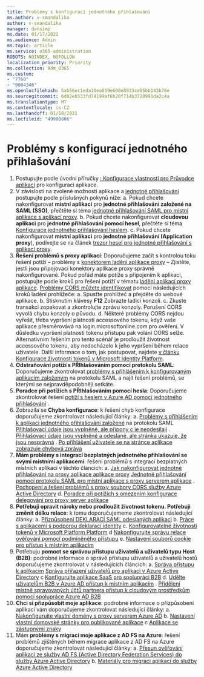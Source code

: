 ```yaml
---
title: Problémy s konfigurací jednotného přihlašování
ms.author: v-smandalika
author: v-smandalika
manager: dansimp
ms.date: 01/17/2021
ms.audience: Admin
ms.topic: article
ms.service: o365-administration
ROBOTS: NOINDEX, NOFOLLOW
localization_priority: Priority
ms.collection: Adm_O365
ms.custom:
- "7760"
- "9004346"
ms.openlocfilehash: 5ab56ec1eda10ea059e600e8933ce85bb143b76e
ms.sourcegitcommit: 6d02eb533fd74199af6b20f714b3720991da2c4a
ms.translationtype: MT
ms.contentlocale: cs-CZ
ms.lasthandoff: 01/18/2021
ms.locfileid: "49900806"
---
```

# <a name="sso-configuration-issues"></a>Problémy s konfigurací jednotného přihlašování

1. Postupujte podle úvodní příručky [: Konfigurace vlastností pro Průvodce aplikací](https://docs.microsoft.com/azure/active-directory/manage-apps/add-application-portal-configure) pro konfiguraci aplikace.
2. V závislosti na zvolené možnosti aplikace a [jednotné přihlašování](https://docs.microsoft.com/azure/active-directory/manage-apps/sso-options) postupujte podle příslušných pokynů níže: a. Pokud chcete nakonfigurovat **místní aplikaci** pro **jednotné přihlašování založené na SAML (SSO)**, přečtěte si téma [jednotné přihlašování SAML pro místní aplikace s aplikací proxy](https://docs.microsoft.com/azure/active-directory/manage-apps/application-proxy-configure-single-sign-on-on-premises-apps).
    b. Pokud chcete nakonfigurovat **cloudovou aplikaci** pro **jednotné přihlašování pomocí hesel**, přečtěte si téma [Konfigurace jednotného přihlašování heslem](https://docs.microsoft.com/azure/active-directory/manage-apps/configure-password-single-sign-on-non-gallery-applications).
    c. Pokud chcete nakonfigurovat **místní aplikaci** pro **jednotné přihlašování (Application proxy**), podívejte se na článek [trezor hesel pro jednotné přihlašování s aplikací proxy](https://docs.microsoft.com/azure/active-directory/manage-apps/application-proxy-configure-single-sign-on-password-vaulting).
3. **Řešení problémů s proxy aplikací**: Doporučujeme začít s kontrolou toku řešení potíží – problémy s [konektorem ladění aplikace proxy](https://docs.microsoft.com/azure/active-directory/manage-apps/application-proxy-debug-connectors) – Zjistěte, jestli jsou připojovací konektory aplikace proxy správně nakonfigurované. Pokud pořád máte potíže s připojením k aplikaci, postupujte podle kroků pro řešení potíží v tématu [ladění aplikací proxy aplikace](https://docs.microsoft.com/azure/active-directory/manage-apps/application-proxy-debug-apps). [Problémy CORS můžete identifikovat](https://docs.microsoft.com/azure/active-directory/manage-apps/application-proxy-understand-cors-issues#understand-and-identify-cors-issues) pomocí následujících kroků ladění prohlížeče: a. Spusťte prohlížeč a přejděte do webové aplikace.
    b. Stisknutím klávesy **F12** Zobrazte ladicí konzoli.
    c. Zkuste transakci zopakovat a zkontrolujte zprávu konzoly. Porušení CORS vyvolá chybu konzoly o původu.
    d. Některé problémy CORS nejdou vyřešit, třeba vypršení platnosti accessového tokenu, když vaše aplikace přesměrovává na login.microsoftonline.com pro ověření. V důsledku vypršení platnosti tokenu přístupu pak volání CORS selže. Alternativním řešením pro tento scénář je prodloužit životnost accessového tokenu, aby nedocházelo k jeho vypršení během relace uživatele. Další informace o tom, jak postupovat, najdete [v článku Konfigurace životnosti tokenů v Microsoft Identity Platform](https://docs.microsoft.com/azure/active-directory/develop/active-directory-configurable-token-lifetimes).
4. **Odstraňování potíží s PŘIhlašováním pomocí protokolu SAML**: Doporučujeme zkontrolovat [problémy s přihlášením k konfigurovaným aplikacím založeným](https://docs.microsoft.com/azure/active-directory/manage-apps/application-sign-in-problem-federated-sso-gallery) na protokolu SAML a najít řešení problémů, se kterými se nejpravděpodobněji setkáte.
5. **Poradce při potížích s PŘIhlašováním pomocí hesla**: Doporučujeme zkontrolovat řešení [potíží s heslem v Azure AD pomocí jednotného přihlašování](https://docs.microsoft.com/azure/active-directory/manage-apps/troubleshoot-password-based-sso) .
6. Zobrazila se **Chyba konfigurace**: k řešení chyb konfigurace doporučujeme zkontrolovat následující články: a. [Problémy s přihlášením k aplikaci jednotného přihlašování založené](https://docs.microsoft.com/azure/active-directory/manage-apps/application-sign-in-problem-federated-sso-gallery) na protokolu SAML [Přihlašovací údaje jsou vyplněné, ale přípony c je neodesílají](https://docs.microsoft.com/azure/active-directory/manage-apps/troubleshoot-password-based-sso#credentials-are-filled-in-but-the-extension-does-not-submit-them) . [Přihlašovací údaje jsou vyplněné a odeslané, ale stránka ukazuje, že jsou nesprávná](https://docs.microsoft.com/azure/active-directory/manage-apps/troubleshoot-password-based-sso) . [Po přihlášení uživatele se na stránce aplikace zobrazuje chybová zpráva](https://docs.microsoft.com/azure/active-directory/manage-apps/application-sign-in-problem-application-error)
7. **Mám problémy s integrací bezplatných jednotného přihlašování se svými místními aplikacemi**: řešení problémů s integrací bezplatných místních aplikací v těchto článcích: a. [Jak nakonfigurovat jednotné přihlašování na proxy aplikace aplikace proxy](https://docs.microsoft.com/azure/active-directory/manage-apps/application-proxy-config-sso-how-to) [Jednotné přihlašování pomocí protokolu SAML pro místní aplikace s proxy serverem aplikace](https://docs.microsoft.com/azure/active-directory/manage-apps/application-proxy-configure-single-sign-on-on-premises-apps) . [Pochopení a řešení problémů s proxy soubory CORS služby Azure Active Directory](https://docs.microsoft.com/azure/active-directory/manage-apps/application-proxy-understand-cors-issues#solutions-for-application-proxy-cors-issues) d. [Poradce při potížích s omezením konfigurace delegování pro proxy server aplikace](https://docs.microsoft.com/azure/active-directory/manage-apps/application-proxy-back-end-kerberos-constrained-delegation-how-to)
8. **Potřebuji opravit nároky nebo prodloužit životnost tokenu. Potřebuji změnit délku relace**: k tomu doporučujememe zkontrolovat následující články: a. [Přizpůsobení DEKLARACÍ SAML odeslaných aplikaci](https://docs.microsoft.com/azure/active-directory/develop/active-directory-claims-mapping) b. [Práce s aplikacemi s podporou deklarací identity](https://docs.microsoft.com/azure/active-directory/manage-apps/application-proxy-configure-for-claims-aware-applications) c. [Konfigurovatelné životnosti tokenů v Microsoft Platform Platform](https://docs.microsoft.com/azure/active-directory/develop/active-directory-configurable-token-lifetimes) d [Nakonfigurujte správu relace ověřování pomocí podmíněného přístupu](https://docs.microsoft.com/azure/active-directory/conditional-access/howto-conditional-access-session-lifetime) e. [Nastavení souborů cookie pro přístup k místním aplikacím](https://docs.microsoft.com/azure/active-directory/manage-apps/application-proxy-configure-cookie-settings)
9. Potřebuju **pomoct se správou přístupu uživatelů a uživatelů typu Host (B2B)**: podrobné informace o správě přístupu uživatelů a uživatelů hostů doporučujeme zkontrolovat v následujících článcích: a. [Správa přístupu k aplikacím](https://docs.microsoft.com/azure/active-directory/manage-apps/what-is-access-management) [Správa přiřazení uživatelů pro aplikaci v Azure Active Directory](https://docs.microsoft.com/azure/active-directory/manage-apps/assign-user-or-group-access-portal) c [Konfigurujte aplikace SaaS pro spolupráci B2B](https://docs.microsoft.com/azure/active-directory/external-identities/configure-saas-apps) d. [Udělte uživatelům B2B v Azure AD přístup k místním aplikacím](https://docs.microsoft.com/azure/active-directory/external-identities/configure-saas-apps) . [Přidělení místně spravovaných účtů partnera přístup k cloudovým prostředkům pomocí spolupráce Azure AD B2B](https://docs.microsoft.com/azure/active-directory/external-identities/hybrid-on-premises-to-cloud)
10. **Chci si přizpůsobit moje aplikace**: podrobné informace o přizpůsobení aplikací vám doporučujeme zkontrolovat následující články: a. [Nakonfigurujte vlastní domény s proxy serverem Azure AD](https://docs.microsoft.com/azure/active-directory/manage-apps/application-proxy-configure-custom-domain) b. [Nastavení vlastní domovské stránky pro publikované aplikace](https://docs.microsoft.com/azure/active-directory/manage-apps/application-proxy-configure-custom-home-page) c [Aplikace se zástupnými znaky](https://docs.microsoft.com/azure/active-directory/manage-apps/application-proxy-wildcard)
11. Mám **problémy s migrací moje aplikace z AD FS na Azure**: řešení problémů zjištěných během migrace aplikace z AD FS na Azure doporučujeme zkontrolovat následující články: a. [Přesun ověřování aplikací ze služby AD FS (Active Directory Federation Services) do služby Azure Active Directory](https://docs.microsoft.com/azure/active-directory/manage-apps/migrate-adfs-apps-to-azure) b. [Materiály pro migraci aplikací do služby Azure Active Directory](https://docs.microsoft.com/azure/active-directory/manage-apps/migration-resources)

